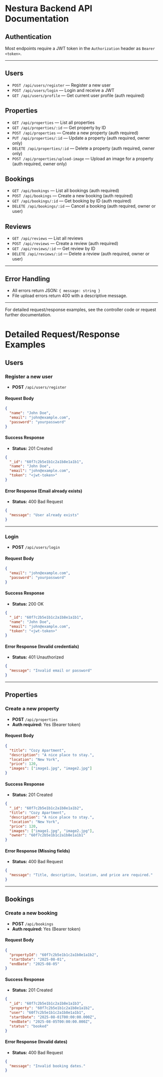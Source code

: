 # Nestura Backend API Documentation

## Authentication
Most endpoints require a JWT token in the `Authorization` header as `Bearer <token>`.

---

## Users
- `POST /api/users/register` — Register a new user
- `POST /api/users/login` — Login and receive a JWT
- `GET /api/users/profile` — Get current user profile (auth required)

## Properties
- `GET /api/properties` — List all properties
- `GET /api/properties/:id` — Get property by ID
- `POST /api/properties` — Create a new property (auth required)
- `PUT /api/properties/:id` — Update a property (auth required, owner only)
- `DELETE /api/properties/:id` — Delete a property (auth required, owner only)
- `POST /api/properties/upload-image` — Upload an image for a property (auth required, owner only)

## Bookings
- `GET /api/bookings` — List all bookings (auth required)
- `POST /api/bookings` — Create a new booking (auth required)
- `GET /api/bookings/:id` — Get booking by ID (auth required)
- `DELETE /api/bookings/:id` — Cancel a booking (auth required, owner or user)

## Reviews
- `GET /api/reviews` — List all reviews
- `POST /api/reviews` — Create a review (auth required)
- `GET /api/reviews/:id` — Get review by ID
- `DELETE /api/reviews/:id` — Delete a review (auth required, owner or user)

---

## Error Handling
- All errors return JSON: `{ message: string }`
- File upload errors return 400 with a descriptive message.

---

For detailed request/response examples, see the controller code or request further documentation.


# Detailed Request/Response Examples

## Users

### Register a new user

- **POST** `/api/users/register`

#### Request Body
```json
{
  "name": "John Doe",
  "email": "john@example.com",
  "password": "yourpassword"
}
```

#### Success Response
- **Status:** 201 Created
```json
{
  "_id": "60f7c2b5e1b1c2a1b8e1a1b1",
  "name": "John Doe",
  "email": "john@example.com",
  "token": "<jwt-token>"
}
```

#### Error Response (Email already exists)
- **Status:** 400 Bad Request
```json
{
  "message": "User already exists"
}
```

---

### Login

- **POST** `/api/users/login`

#### Request Body
```json
{
  "email": "john@example.com",
  "password": "yourpassword"
}
```

#### Success Response
- **Status:** 200 OK
```json
{
  "_id": "60f7c2b5e1b1c2a1b8e1a1b1",
  "name": "John Doe",
  "email": "john@example.com",
  "token": "<jwt-token>"
}
```

#### Error Response (Invalid credentials)
- **Status:** 401 Unauthorized
```json
{
  "message": "Invalid email or password"
}
```

---

## Properties

### Create a new property

- **POST** `/api/properties`
- **Auth required:** Yes (Bearer token)

#### Request Body
```json
{
  "title": "Cozy Apartment",
  "description": "A nice place to stay.",
  "location": "New York",
  "price": 120,
  "images": ["image1.jpg", "image2.jpg"]
}
```

#### Success Response
- **Status:** 201 Created
```json
{
  "_id": "60f7c2b5e1b1c2a1b8e1a1b2",
  "title": "Cozy Apartment",
  "description": "A nice place to stay.",
  "location": "New York",
  "price": 120,
  "images": ["image1.jpg", "image2.jpg"],
  "owner": "60f7c2b5e1b1c2a1b8e1a1b1"
}
```

#### Error Response (Missing fields)
- **Status:** 400 Bad Request
```json
{
  "message": "Title, description, location, and price are required."
}
```

---

## Bookings

### Create a new booking

- **POST** `/api/bookings`
- **Auth required:** Yes (Bearer token)

#### Request Body
```json
{
  "propertyId": "60f7c2b5e1b1c2a1b8e1a1b2",
  "startDate": "2025-08-01",
  "endDate": "2025-08-05"
}
```

#### Success Response
- **Status:** 201 Created
```json
{
  "_id": "60f7c2b5e1b1c2a1b8e1a1b3",
  "property": "60f7c2b5e1b1c2a1b8e1a1b2",
  "user": "60f7c2b5e1b1c2a1b8e1a1b1",
  "startDate": "2025-08-01T00:00:00.000Z",
  "endDate": "2025-08-05T00:00:00.000Z",
  "status": "booked"
}
```

#### Error Response (Invalid dates)
- **Status:** 400 Bad Request
```json
{
  "message": "Invalid booking dates."
}
```
